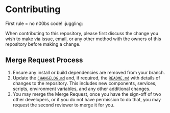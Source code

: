 # Contributing
First rule = no n00bs code! :juggling:

When contributing to this repository, please first discuss the change you wish to make via issue, email, or any other method with the owners of this repository before making a change.

## Merge Request Process
1. Ensure any install or build dependencies are removed from your branch.
2. Update the [`CHANGELOG.md`](https://gitlab.appswithlove.net/swissdlt/swissdlt-faucet-frontend/-/blob/main/CHANGELOG.md) and, if required, the [`README.md`](https://gitlab.appswithlove.net/swissdlt/swissdlt-faucet-frontend/-/blob/main/README.md) with details of changes to the repository. This includes new components, services, scripts, environment variables, and any other additional changes.
3. You may merge the Merge Request, once you have the sign-off of two other developers, or if you do not have permission to do that, you may request the second reviewer to merge it for you.
